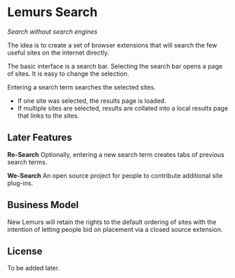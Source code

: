 # Lemurs Search
_Search without search engines_

The idea is to create a set of browser extensions that will search the few useful sites on the internet directly.

The basic interface is a search bar. Selecting the search bar opens a page of sites. It is easy to change the selection.

Entering a search term searches the selected sites. 
* If one site was selected, the results page is loaded. 
* If multiple sites are selected, results are collated into a local results page that links to the sites.

## Later Features

__Re-Search__ Optionally, entering a new search term creates tabs of previous search terms.

__We-Search__ An open source project for people to contribute additional site plug-ins.

## Business Model

New Lemurs will retain the rights to the default ordering of sites with the intention of letting people bid on placement via a closed source extension. 

## License

To be added later.
